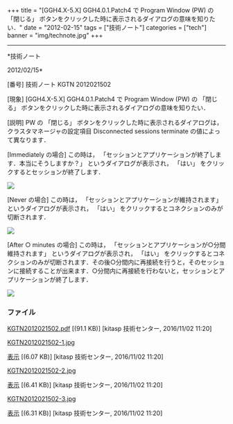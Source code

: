 ﻿+++
title = "[GGH4.X-5.X] GGH4.0.1.Patch4 で Program Window (PW) の 「閉じる」 ボタンをクリックした時に表示されるダイアログの意味を知りたい．"
date = "2012-02-15"
tags = ["技術ノート"]
categories = ["tech"]
banner = "img/technote.jpg"
+++

-----------------------------------------------------------------------------------------------------------------------------

*技術ノート

2012/02/15*


[番号]
技術ノート KGTN 2012021502

[現象]
[GGH4.X-5.X] GGH4.0.1.Patch4 で Program Window (PW) の 「閉じる」
ボタンをクリックした時に表示されるダイアログの意味を知りたい．

[説明]
PW の 「閉じる」
ボタンをクリックした時に表示されるダイアログは，クラスタマネージャの設定項目
Disconnected sessions terminate の値によって異なります．

[Immediately の場合]
この時は，
「セッションとアプリケーションが終了します．本当にそうしますか？」
というダイアログが表示され， 「はい」
をクリックするとセッションが終了します．

![](http://techreport.kitasp.net/attachments/download/3120/KGTN2012021502-1.jpg)

[Never の場合]
この時は， 「セッションとアプリケーションが維持されます」
というダイアログが表示され， 「はい」
をクリックするとコネクションのみが切断されます．

![](http://techreport.kitasp.net/attachments/download/3121/KGTN2012021502-2.jpg)

[After ○ minutes の場合]
この時は， 「セッションとアプリケーションが○分間維持されます」
というダイアログが表示され， 「はい」
をクリックするとコネクションのみが切断されます．その後○分間内に再接続を行うと，そのセッションに接続することが出来ます．○分間内に再接続を行わないと，セッションとアプリケーションが終了します．

![](http://techreport.kitasp.net/attachments/download/3122/KGTN2012021502-3.jpg)


### ファイル

 
 


[KGTN2012021502.pdf](http://techreport.kitasp.net/attachments/download/3119/KGTN2012021502.pdf)
 [(91.1 KB)] [kitasp 技術センター, 2016/11/02
11:20]

[KGTN2012021502-1.jpg](http://techreport.kitasp.net/attachments/download/3120/KGTN2012021502-1.jpg)

[表示](http://techreport.kitasp.net/attachments/3120/KGTN2012021502-1.jpg "表示")
 [(6.07 KB)] [kitasp 技術センター, 2016/11/02
11:20]

[KGTN2012021502-2.jpg](http://techreport.kitasp.net/attachments/download/3121/KGTN2012021502-2.jpg)

[表示](http://techreport.kitasp.net/attachments/3121/KGTN2012021502-2.jpg "表示")
 [(6.41 KB)] [kitasp 技術センター, 2016/11/02
11:20]

[KGTN2012021502-3.jpg](http://techreport.kitasp.net/attachments/download/3122/KGTN2012021502-3.jpg)

[表示](http://techreport.kitasp.net/attachments/3122/KGTN2012021502-3.jpg "表示")
 [(6.31 KB)] [kitasp 技術センター, 2016/11/02
11:20]


 


 

